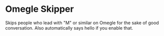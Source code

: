 # Omegle Skipper

Skips people who lead with "M" or similar on Omegle for the sake of good conversation. Also automatically says hello if you enable that.